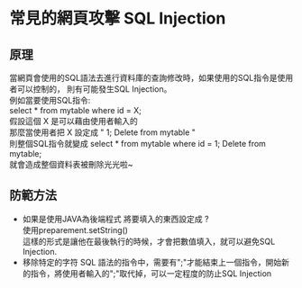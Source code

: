 # 常見的網頁攻擊 SQL Injection
## 原理
當網頁會使用的SQL語法去進行資料庫的查詢修改時，如果使用的SQL指令是使用者可以控制的，
則有可能發生SQL Injection。  
例如當要使用SQL指令:  
select * from mytable where id = X;    
假設這個 X 是可以藉由使用者輸入的   
那麼當使用者把 X 設定成 " 1; Delete from mytable "  
則整個SQL指令就變成 select * from mytable where id = 1; Delete from mytable;  
就會造成整個資料表被刪除光光啦~  
## 防範方法
- 如果是使用JAVA為後端程式
將要填入的東西設定成 ?  
使用preparement.setString()   
這樣的形式是讓他在最後執行的時候，才會把數值填入，就可以避免SQL Injection.  
- 移除特定的字符
SQL 語法的指令中，需要有";"才能結束上一個指令，開始新的指令，將使用者輸入的";"取代掉，可以一定程度的防止SQL Injection 
